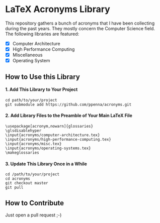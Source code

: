 LaTeX Acronyms Library
======================

This repository gathers a bunch of acronyms that I have been collecting
during the past years. They mostly concern the Computer Science field.
The following libraries are featured:

- [x] Computer Architecture
- [x] High Performance Computing
- [x] Miscellaneous
- [x] Operating System

How to Use this Library
------------------------


#### 1. Add This Library to Your Project

```
cd path/to/your/project
git submodule add https://github.com/ppenna/acronyms.git
```

#### 2. Add Library Files to the Preamble of Your Main LaTeX File

```
\usepackage[acronym,nowarn]{glossaries}
\glsdisablehyper
\input{acronyms/computer-architecture.tex}
\input{acronyms/high-performance-computing.tex}
\input{acronyms/misc.tex}
\input{acronyms/operating-systems.tex}
\makeglossaries

```

#### 3. Update This Library Once in a While

```
cd /path/to/your/project
cd acronyms
git checkout master
git pull
```

How to Contribute
-----------------

Just open a pull request ;-)
